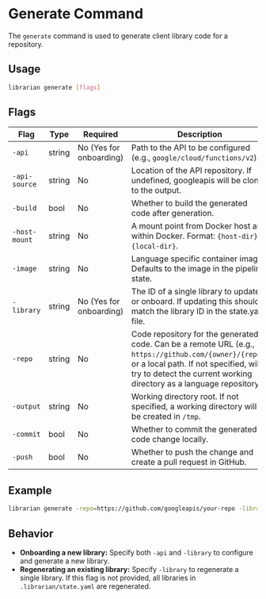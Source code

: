 # Generate Command

The `generate` command is used to generate client library code for a repository.

## Usage

```bash
librarian generate [flags]
```

## Flags

| Flag           | Type    | Required | Description |
|----------------|---------|----------|-------------|
| `-api`         | string  | No (Yes for onboarding) | Path to the API to be configured (e.g., `google/cloud/functions/v2`). |
| `-api-source`  | string  | No       | Location of the API repository. If undefined, googleapis will be cloned to the output. |
| `-build`       | bool    | No       | Whether to build the generated code after generation. |
| `-host-mount`  | string  | No       | A mount point from Docker host and within Docker. Format: `{host-dir}:{local-dir}`. |
| `-image`       | string  | No       | Language specific container image. Defaults to the image in the pipeline state. |
| `-library`     | string  | No (Yes for onboarding) | The ID of a single library to update or onboard.  If updating this should match the library ID in the state.yaml file. |
| `-repo`        | string  | No       | Code repository for the generated code. Can be a remote URL (e.g., `https://github.com/{owner}/{repo}`) or a local path. If not specified, will try to detect the current working directory as a language repository. |
| `-output`      | string  | No       | Working directory root. If not specified, a working directory will be created in `/tmp`. |
| `-commit`      | bool    | No       | Whether to commit the generated code change locally. |
| `-push`        | bool    | No       | Whether to push the change and create a pull request in GitHub. |

## Example

```bash
librarian generate -repo=https://github.com/googleapis/your-repo -library=your-ilbrary-id -build -push
```

## Behavior

- **Onboarding a new library:** Specify both `-api` and `-library` to configure and generate a new library.
- **Regenerating an existing library:** Specify `-library` to regenerate a single library. If this flag is not provided, all libraries in `.librarian/state.yaml` are regenerated.
